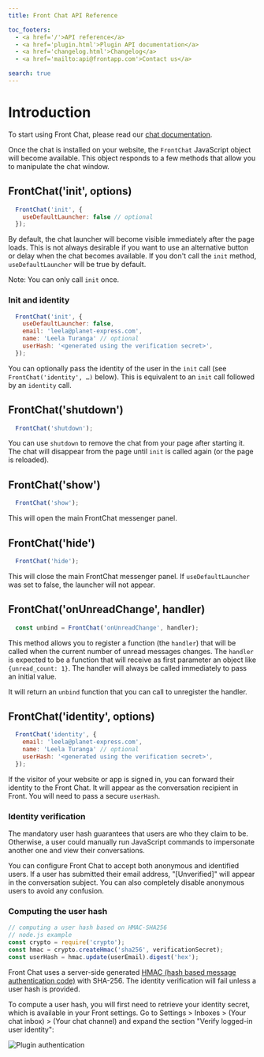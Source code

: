 ```yaml
---
title: Front Chat API Reference

toc_footers:
  - <a href='/'>API reference</a>
  - <a href='plugin.html'>Plugin API documentation</a>
  - <a href='changelog.html'>Changelog</a>
  - <a href='mailto:api@frontapp.com'>Contact us</a>

search: true
---
```


# Introduction

To start using Front Chat, please read our [chat documentation](https://community.frontapp.com/t/18kwzy/using-front-chat).

Once the chat is installed on your website, the `FrontChat` JavaScript object will become available. This object responds to a few methods that allow you to manipulate the chat window.

## FrontChat('init', options)

```javascript
  FrontChat('init', {
    useDefaultLauncher: false // optional
  });
```

By default, the chat launcher will become visible immediately after the page loads. This is not always desirable if you want to use an alternative button or delay when the chat becomes available. If you don't call the `init` method, `useDefaultLauncher` will be true by default.

Note: You can only call `init` once.

### Init and identity

```javascript
  FrontChat('init', {
    useDefaultLauncher: false,
    email: 'leela@planet-express.com',
    name: 'Leela Turanga' // optional
    userHash: '<generated using the verification secret>',
  });
```

You can optionally pass the identity of the user in the `init` call (see `FrontChat('identity', …)` below). This is equivalent to an `init` call followed by an `identity` call.

## FrontChat('shutdown')

```javascript
  FrontChat('shutdown');
```

You can use `shutdown` to remove the chat from your page after starting it. The chat will disappear from the page until `init` is called again (or the page is reloaded).

## FrontChat('show')

```javascript
  FrontChat('show');
```

This will open the main FrontChat messenger panel.

## FrontChat('hide')

```javascript
  FrontChat('hide');
```

This will close the main FrontChat messenger panel. If `useDefaultLauncher` was set to false, the launcher will not appear.

## FrontChat('onUnreadChange', handler)

```javascript
  const unbind = FrontChat('onUnreadChange', handler);
```

This method allows you to register a function (the `handler`) that will be called when the current number of unread messages changes.
The `handler` is expected to be a function that will receive as first parameter an object like `{unread_count: 1}`. The handler will always be called immediately to pass an initial value.

It will return an `unbind` function that you can call to unregister the handler.

## FrontChat('identity', options)

```javascript
  FrontChat('identity', {
    email: 'leela@planet-express.com',
    name: 'Leela Turanga' // optional
    userHash: '<generated using the verification secret>',
  });
```

If the visitor of your website or app is signed in, you can forward their identity to the Front Chat. It will appear as the conversation recipient in Front. You will need to pass a secure `userHash`.

### Identity verification

The mandatory user hash guarantees that users are who they claim to be. Otherwise, a user could manually run JavaScript commands to impersonate another one and view their conversations.

You can configure Front Chat to accept both anonymous and identified users. If a user has submitted their email address, "[Unverified]" will appear in the conversation subject. You can also completely disable anonymous users to avoid any confusion.

### Computing the user hash

```javascript
// computing a user hash based on HMAC-SHA256
// node.js example
const crypto = require('crypto');
const hmac = crypto.createHmac('sha256', verificationSecret);
const userHash = hmac.update(userEmail).digest('hex');
```

Front Chat uses a server-side generated [HMAC (hash based message authentication code)](https://en.wikipedia.org/wiki/HMAC) with SHA-256. The identity verification will fail unless a user hash is provided.

To compute a user hash, you will first need to retrieve your identity secret, which is available in your Front settings. Go to Settings > Inboxes > (Your chat inbox) > (Your chat channel) and expand the section "Verify logged-in user identity":

![Plugin authentication](chat-verified-settings.png)